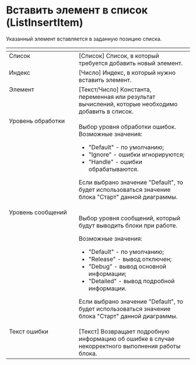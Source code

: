 # Вставить элемент в список (ListInsertItem)

Указанный элемент вставляется в заданную позицию списка.

<table data-header-hidden><thead><tr><th width="204" valign="top"></th><th width="341" valign="top"></th></tr></thead><tbody><tr><td valign="top">Список</td><td valign="top">[Список] Список, в который требуется добавить новый элемент.</td></tr><tr><td valign="top">Индекс</td><td valign="top">[Число] Индекс, в который нужно вставить элемент.</td></tr><tr><td valign="top">Элемент</td><td valign="top">[Текст/Число] Константа, переменная или результат вычислений, которые необходимо добавить в список.</td></tr><tr><td valign="top">Уровень обработки</td><td valign="top"><p>Выбор уровня обработки ошибок. Возможные значения: </p><ul><li>"Default" - по умолчанию; </li><li>"Ignore" - ошибки игнорируются; </li><li>"Handle" - ошибки обрабатываются. </li></ul><p>Если выбрано значение "Default", то будет использоваться значение блока "Старт" данной диаграммы.</p></td></tr><tr><td valign="top">Уровень сообщений</td><td valign="top"><p>Выбор уровня сообщений, который будут выводить блоки при работе. </p><p>Возможные значения: </p><ul><li>"Default" - по умолчанию; </li><li>"Release" - вывод отключен; </li><li>"Debug" - вывод основной информации; </li><li>"Detailed" - вывод подробной информации. </li></ul><p>Если выбрано значение "Default", то будет использоваться значение блока "Старт" данной диаграммы.</p></td></tr><tr><td valign="top">Текст ошибки</td><td valign="top">[Текст] Возвращает подробную информацию об ошибке в случае некорректного выполнения работы блока.</td></tr></tbody></table>
